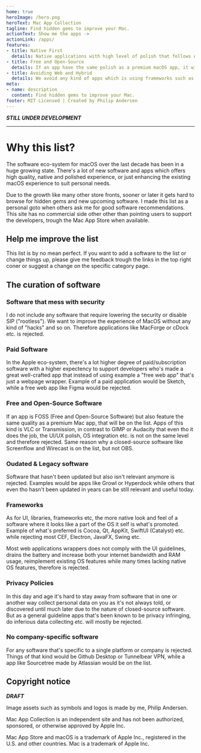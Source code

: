 ```yaml
---
home: true
heroImage: /hero.png
heroText: Mac App Collection
tagline: Find hidden gems to improve your Mac.
actionText: Show me the apps ->
actionLink: /apps/
features:
- title: Native First
  details: Native applications with high level of polish that follows Apple's guidelines and rules is promoted.
- title: Free and Open-Source
  details: If an app have the same polish as a premium macOS app, it will be promoted on the list.
- title: Avoiding Web and Hybrid
  details: We avoid any kind of apps which is using frameworks such as Electron and/or violate the UI/UX.
meta:
- name: description
  content: Find hidden gems to improve your Mac.
footer: MIT Licensed | Created by Philip Andersen
---
```


***STILL UNDER DEVELOPMENT***

---

# Why this list?

The software eco-system for macOS over the last decade has been in a huge growing state. There's a lot of new software and apps which offers high quality, native and polished experience, or just enhancing the existing macOS experience to suit personal needs.

Due to the growth like many other store fronts, sooner or later it gets hard to browse for hidden gems and new upcoming software. I made this list as a personal goto when others ask me for good software recommendations. This site has no commercial side other other than pointing users to support the developers, trough the Mac App Store when available.

## Help me improve the list

This list is by no mean perfect. If you want to add a software to the list or change things up, please give me feedback trough the links in the top right coner or suggest a change on the specific category page.


## The curation of software

### Software that mess with security

I do not include any software that require lowering the security or disable SIP ("rootless"). We want to improve the experience of MacOS without any kind of "hacks" and so on. Therefore applications like MacForge or cDock etc. is rejected.

### Paid Software

In the Apple eco-system, there's a lot higher degree of paid/subscription software with a higher expectency to support developers who's made a great well-crafted app that instead of using example a "free web app" that's just a webpage wrapper. Example of a paid application would be Sketch, while a free web app like Figma would be rejected.

### Free and Open-Source Software

If an app is FOSS (Free and Open-Source Software) but also feature the same quality as a premium Mac app, that will be on the list. Apps of this kind is VLC or Transmission, in contrast to GIMP or Audacity that even tho it does the job, the UI/UX polish, OS integration etc. is not on the same level and therefore rejected. Same reason why a closed-source software like Screenflow and Wirecast is on the list, but not OBS.

### Oudated & Legacy software 

Software that hasn't been updated but also isn't relevant anymore is rejected. Examples would be apps like Growl or Hyperdock while others that even tho hasn't been updated in years can be still relevant and useful today.

### Frameworks

As for UI, libraries, frameworks etc, the more native look and feel of a software where it looks like a part of the OS it self is what's promoted. Example of what's preferred is Cocoa, Qt, AppKit, SwiftUI (Catalyst) etc. while rejecting most CEF, Electron, JavaFX, Swing etc.

Most web applications wrappers does not comply with the UI guidelines, drains the battery and increase both your internet bandwidth and RAM usage, reimplement existing OS features while many times lacking native OS features, therefore is rejected.

### Privacy Policies

In this day and age it's hard to stay away from software that in one or another way collect personal data on you as it's not always told, or discovered until much later due to the nature of closed-source software. But as a general guideline apps that's been known to be privacy infringing, do inferious data collecting etc. will mostly be rejected.

### No company-specific software

For any software that's specific to a single platform or company is rejected. Things of that kind would be Github Desktop or Tunnelbear VPN, while a app like Sourcetree made by Atlassian would be on the list.




## Copyright notice

***DRAFT***

Image assets such as symbols and logos is made by me, Philip Andersen.

Mac App Collection is an independent site and has not been authorized, sponsored, or otherwise approved by Apple Inc.

Mac App Store and macOS is a trademark of Apple Inc., registered in the U.S. and other countries. Mac is a trademark of Apple Inc.

